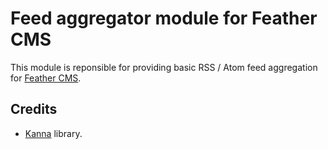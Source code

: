 # Feed aggregator module for Feather CMS

This module is reponsible for providing basic RSS / Atom feed aggregation for [Feather CMS](https://github.com/binarybirds/feather/).


## Credits
 
- [Kanna](https://github.com/tid-kijyun/Kanna) library.

